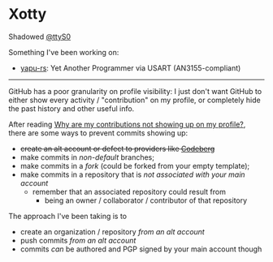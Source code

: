 # Xotty

Shadowed [@ttyS0](https://github.com/ttyS0)

Something I've been working on:

* [yapu-rs](https://github.com/yapu-rs/yapu): Yet Another Programmer via USART (AN3155-compliant)

---

GitHub has a poor granularity on profile visibility: I just don't want GitHub to
either show every activity / "contribution" on my profile, or completely hide
the past history and other useful info.

After reading [Why are my contributions not showing up on my profile?][1], there
are some ways to prevent commits showing up:

* ~~create an alt account or defect to providers like [Codeberg][codeberg]~~
* make commits in *non-default* branches;
* make commits in a *fork* (could be forked from your empty template);
* make commits in a repository that is *not associated with your main account*
  - remember that an associated repository could result from
    + being an owner / collaborator / contributor of that repository

The approach I've been taking is to

* create an organization / repository *from an alt account*
* push commits *from an alt account*
* commits *can* be authored and PGP signed by your main account though

[1]: https://docs.github.com/en/account-and-profile/setting-up-and-managing-your-github-profile/managing-contribution-settings-on-your-profile/why-are-my-contributions-not-showing-up-on-my-profile
[codeberg]: https://codeberg.org/ttyS0
